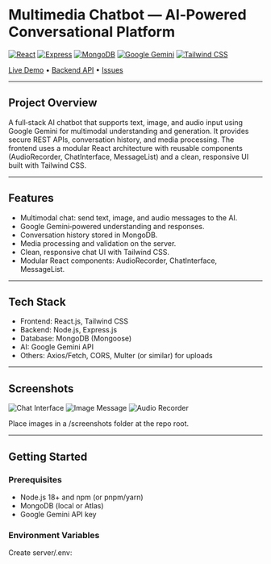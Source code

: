 # Multimedia Chatbot — AI‑Powered Conversational Platform

[![React](https://img.shields.io/badge/React-v18-blue)](https://reactjs.org/)
[![Express](https://img.shields.io/badge/Express-Node.js-green)](https://expressjs.com/)
[![MongoDB](https://img.shields.io/badge/MongoDB-Database-brightgreen)](https://www.mongodb.com/)
[![Google Gemini](https://img.shields.io/badge/Google%20Gemini-AI-4285F4)](https://ai.google.dev/)
[![Tailwind CSS](https://img.shields.io/badge/TailwindCSS-UI-06B6D4)](https://tailwindcss.com/)

[Live Demo](#) • [Backend API](#) • [Issues](#)

---

## Project Overview
A full‑stack AI chatbot that supports text, image, and audio input using Google Gemini for multimodal understanding and generation. It provides secure REST APIs, conversation history, and media processing. The frontend uses a modular React architecture with reusable components (AudioRecorder, ChatInterface, MessageList) and a clean, responsive UI built with Tailwind CSS.

---

## Features
- Multimodal chat: send text, image, and audio messages to the AI.
- Google Gemini‑powered understanding and responses.
- Conversation history stored in MongoDB.
- Media processing and validation on the server.
- Clean, responsive chat UI with Tailwind CSS.
- Modular React components: AudioRecorder, ChatInterface, MessageList.

---

## Tech Stack
- Frontend: React.js, Tailwind CSS
- Backend: Node.js, Express.js
- Database: MongoDB (Mongoose)
- AI: Google Gemini API
- Others: Axios/Fetch, CORS, Multer (or similar) for uploads

---

## Screenshots
![Chat Interface](screenshots/chat-interface.png)
![Image Message](screenshots/image-message.png)
![Audio Recorder](screenshots/audio-recorder.png)

Place images in a /screenshots folder at the repo root.

---

## Getting Started

### Prerequisites
- Node.js 18+ and npm (or pnpm/yarn)
- MongoDB (local or Atlas)
- Google Gemini API key

### Environment Variables

Create server/.env:
